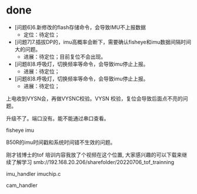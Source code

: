 # done
- [问题6]6.新修改的flash存储命令，会导致IMU不上报数据
    - 定位：待定位；
- [问题7]7.插拔DP的，imu高概率会断下，需要确认fisheye和imu数据间隔时间大的问题。
    - 进展：待定位；目前复位不会出现。
- [问题8]8.呼吸灯，切换频率等命令，会导致imu停止上报。
    - 进展：待定位；
- [问题8]8.呼吸灯，切换频率等命令，会导致imu停止上报。
    - 进展：待定位；

上电收到VYSN会，再做VYSNC校验。VYSN 校验，复位会导致后面点不亮的问题。

升级不了。端口没有。能不能通过串口查看。

fisheye 
imu

B50R的imu时间戳和系统时间错不生效的问题。

刚才钱博士的tof 培训内容我放了个视频在这个位置,  大家感兴趣的可以下载来继续了解学习 smb://192.168.20.206/sharefolder/20220706_tof_trainning

imu_handler
imuchip.c

cam_handler

